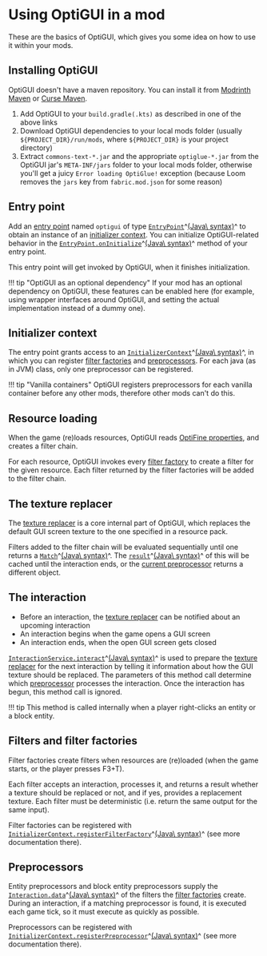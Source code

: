 # Using OptiGUI in a mod

These are the basics of OptiGUI, which gives you some idea on how to use it within your mods.

## Installing OptiGUI

OptiGUI doesn't have a maven repository. You can install it from [Modrinth Maven](https://docs.modrinth.com/docs/tutorials/maven/) or [Curse Maven](https://www.cursemaven.com/).

1. Add OptiGUI to your `build.gradle(.kts)` as described in one of the above links
2. Download OptiGUI dependencies to your local mods folder (usually `${PROJECT_DIR}/run/mods`, where `${PROJECT_DIR}` is your project directory)
3. Extract `commons-text-*.jar` and the appropriate `optiglue-*.jar` from the OptiGUI jar's `META-INF/jars` folder to your local mods folder, otherwise you'll get a juicy `Error loading OptiGlue!` exception (because Loom removes the `jars` key from `fabric.mod.json` for some reason)

## Entry point

Add an [entry point](https://fabricmc.net/wiki/documentation:entrypoint) named `optigui` of type [`EntryPoint`](../kdoc/latest/-opti-g-u-i/opekope2.optigui/-entry-point/index.html)^[(Java\ syntax)](../javadoc/latest/-opti-g-u-i/opekope2.optigui/-entry-point/index.html)^ to obtain an instance of an [initializer context](#initializer-context).
You can initialize OptiGUI-related behavior in the [`EntryPoint.onInitialize`](../kdoc/latest/-opti-g-u-i/opekope2.optigui/-entry-point/on-initialize.html)^[(Java\ syntax)](../javadoc/latest/-opti-g-u-i/opekope2.optigui/-entry-point/on-initialize.html)^ method of your entry point.

This entry point will get invoked by OptiGUI, when it finishes initialization.

!!! tip "OptiGUI as an optional dependency"
    If your mod has an optional dependency on OptiGUI, these features can be enabled here (for example, using wrapper interfaces around OptiGUI, and setting the actual implementation instead of a dummy one).

## Initializer context

The entry point grants access to an [`InitializerContext`](../kdoc/latest/-opti-g-u-i/opekope2.optigui/-initializer-context/index.html)^[(Java\ syntax)](../javadoc/latest/-opti-g-u-i/opekope2.optigui/-initializer-context/index.html)^, in which you can register [filter factories](#filters-and-filter-factories) and [preprocessors](#preprocessors). For each java (as in JVM) class, only one preprocessor can be registered.

!!! tip "Vanilla containers"
    OptiGUI registers preprocessors for each vanilla container before any other mods, therefore other mods can't do this.

## Resource loading

When the game (re)loads resources, OptiGUI reads [OptiFine properties](../format), and creates a filter chain.

For each resource, OptiGUI invokes every [filter factory](#filters-and-filter-factories) to create a filter for the given resource. Each filter returned by the filter factories will be added to the filter chain.

## The texture replacer

The [texture replacer](https://github.com/opekope2/OptiGUI-Next/blob/main/OptiGUI/src/main/kotlin/opekope2/optigui/internal/TextureReplacer.kt#L21) is a core internal part of OptiGUI, which replaces the default GUI screen texture to the one specified in a resource pack.

Filters added to the filter chain will be evaluated sequentially until one returns a [`Match`](../kdoc/latest/-opti-g-u-i/opekope2.filter/-filter-result/-match/index.html)^[(Java\ syntax)](../javadoc/latest/-opti-g-u-i/opekope2.filter/-filter-result/-match/index.html)^.
The [`result`](../kdoc/latest/-opti-g-u-i/opekope2.filter/-filter-result/-match/result.html)^[(Java\ syntax)](../javadoc/latest/-opti-g-u-i/opekope2.filter/-filter-result/-match/get-result.html)^ of this will be cached until the interaction ends, or the [current preprocessor](#preprocessors) returns a different object.

## The interaction

* Before an interaction, the [texture replacer](#the-texture-replacer) can be notified about an upcoming interaction
* An interaction begins when the game opens a GUI screen
* An interaction ends, when the open GUI screen gets closed

[`InteractionService.interact`](../kdoc/latest/-opti-g-u-i/opekope2.optigui.service/-interaction-service/interact.html)^[(Java\ syntax)](../javadoc/latest/-opti-g-u-i/opekope2.optigui.service/-interaction-service/interact.html)^ is used to prepare the [texture replacer](#the-texture-replacer) for the next interaction by telling it information about how the GUI texture should be replaced. The parameters of this method call determine which [preprocessor](#preprocessors) processes the interaction. Once the interaction has begun, this method call is ignored.

!!! tip
    This method is called internally when a player right-clicks an entity or a block entity.

## Filters and filter factories

Filter factories create filters when resources are (re)loaded (when the game starts, or the player presses F3+T).

Each filter accepts an interaction, processes it, and returns a result whether a texture should be replaced or not, and if yes, provides a replacement texture. Each filter must be deterministic (i.e. return the same output for the same input).

Filter factories can be registered with [`InitializerContext.registerFilterFactory`](../kdoc/latest/-opti-g-u-i/opekope2.optigui/-initializer-context/register-filter-factory.html)^[(Java\ syntax)](../javadoc/latest/-opti-g-u-i/opekope2.optigui/-initializer-context/register-filter-factory.html)^ (see more documentation there).

## Preprocessors

Entity preprocessors and block entity preprocessors supply the [`Interaction.data`](../kdoc/latest/-opti-g-u-i/opekope2.optigui.interaction/-interaction/data.html)^[(Java\ syntax)](../javadoc/latest/-opti-g-u-i/opekope2.optigui.interaction/-interaction/get-data.html)^ of the filters the [filter factories](#filters-and-filter-factories) create. During an interaction, if a matching preprocessor is found, it is executed each game tick, so it must execute as quickly as possible.

Preprocessors can be registered with [`InitializerContext.registerPreprocessor`](../kdoc/latest/-opti-g-u-i/opekope2.optigui/-initializer-context/register-preprocessor.html)^[(Java\ syntax)](../javadoc/latest/-opti-g-u-i/opekope2.optigui/-initializer-context/register-preprocessor.html)^ (see more documentation there).
